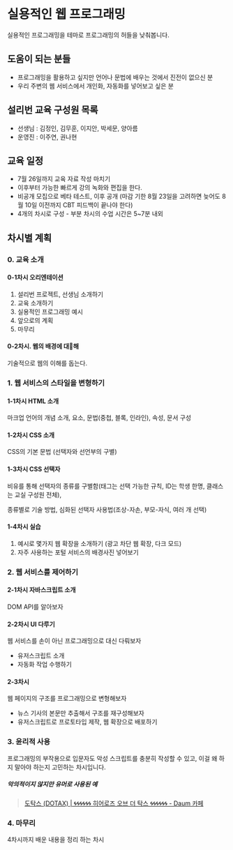 # 실용적인 웹 프로그래밍

실용적인 프로그래밍을 테마로 프로그래밍의 허들을 낮춰봅니다.

## 도움이 되는 분들

- 프로그래밍을 활용하고 싶지만 언어나 문법에 배우는 것에서 진전이 없으신 분
- 우리 주변의 웹 서비스에서 개인화, 자동화를 넣어보고 싶은 분

## 설리번 교육 구성원 목록

- 선생님 : 김정인, 김무훈, 이지안, 박세문, 양아름
- 운영진 : 이주연, 권나현

## 교육 일정

- 7월 26일까지 교육 자료 작성 마치기
- 이후부터 가능한 빠르게 강의 녹화와 편집을 한다.
- 비공개 모집으로 베타 테스트, 이후 공개 (마감 기한 8월 23일을 고려하면 늦어도 8월 10일 이전까지 CBT 피드백이 끝나야 한다)
- 4개의 차시로 구성 - 부분 차시의 수업 시간은 5~7분 내외

## 차시별 계획

### 0. 교육 소개

#### 0-1차시 오리엔테이션

1. 설리번 프로젝트, 선생님 소개하기
2. 교육 소개하기
3. 실용적인 프로그래밍 예시
4. 앞으로의 계획
5. 마무리

#### 0-2차시. 웹의 배경에 대해

기술적으로 웹의 이해를 돕는다.

### 1. 웹 서비스의 스타일을 변형하기

#### 1-1차시 HTML 소개

마크업 언어의 개념 소개, 요소, 문법(중첩, 블록, 인라인), 속성, 문서 구성

#### 1-2차시 CSS 소개

CSS의 기본 문법 (선택자와 선언부의 구별)

#### 1-3차시 CSS 선택자

비유를 통해 선택자의 종류를 구별함(태그는 선택 가능한 규칙, ID는 학생 한명, 클래스는 교실 구성원 전체),

종류별로 기술 방법, 심화된 선택자 사용법(조상-자손, 부모-자식, 여러 개 선택)

#### 1-4차시 실습

1. 예시로 몇가지 웹 확장을 소개하기 (광고 차단 웹 확장, 다크 모드)
2. 자주 사용하는 포털 서비스의 배경사진 넣어보기

### 2. 웹 서비스를 제어하기

#### 2-1차시 자바스크립트 소개

DOM API를 알아보자

#### 2-2차시 UI 다루기

웹 서비스를 손이 아닌 프로그래밍으로 대신 다뤄보자

- 유저스크립트 소개
- 자동화 작업 수행하기

#### 2-3차시

웹 페이지의 구조를 프로그래밍으로 변형해보자

- 뉴스 기사의 본문만 추출해서 구조를 재구성해보자
- 유저스크립트로 프로토타입 제작, 웹 확장으로 배포하기

### 3. 윤리적 사용

프로그래밍의 부작용으로 입문자도 악성 스크립트를 충분히 작성할 수 있고, 이걸 왜 하지 말아야 하는지 고민하는 차시입니다.

##### 악의적이지 않지만 유머로 사용된 예

> [도탁스 (DOTAX) | 🌀🌀🌀🌀🌀🌀 히어로즈 오브 더 탁스 🌀🌀🌀🌀🌀🌀 - Daum 카페](http://cafe.daum.net/dotax/FGFP/9109?q=%C8%F7%BE%EE%B7%CE%C1%EE%20%BF%C0%BA%EA%20%B4%F5%20%C5%B9%BD%BA%20%EC%8B%9C%EA%B3%B5%EC%9D%98%20%ED%8F%AD%ED%92%8D%EC%9D%80%20%EC%A0%95%EB%A7%90%20%EC%B5%9C%EA%B3%A0%EC%95%BC)

### 4. 마무리

4차시까지 배운 내용을 정리 하는 차시
